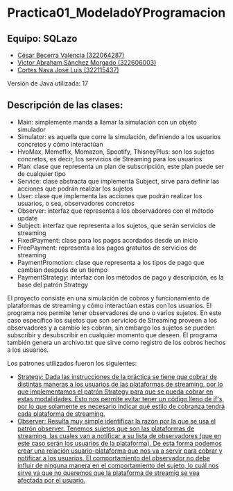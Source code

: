 # Practica01_ModeladoYProgramacion
## Equipo: SQLazo
- [César Becerra Valencia (322064287)](#César)
- [Victor Abraham Sánchez Morgado (322606003)](#Victor)
- [Cortes Nava José Luis (322115437)](#Luis)

Versión de Java utilizada: 17

## Descripción de las clases:
- Main: simplemente manda a llamar la simulación con un objeto simulador
- Simulator: es aquella que corre la simulación, definiendo a los usuarios concretos y cómo interactúan
- HvoMax, Memeflix, Momazon, Spootify, ThisneyPlus: son los sujetos concretos, es decir, los servicios de Streaming para los usuarios
- Plan: clase que representa un plan de subscripción, este plan puede ser de cualquier tipo
- Service: clase abstracta que implementa Subject, sirve para definir las acciones que podrán realizar los sujetos
- User: clase que implementa las acciones que podrán realizar los usuarios, o sea, observadores concretos
- Observer: interfaz que representa a los observadores con el método update
- Subject: interfaz que representa a los sujetos, que serán servicios de streaming
- FixedPayment: clase para los pagos acordados desde un inicio
- FreePayment: representa a los pagos gratuitos de servicios de streaming
- PaymentPromotion: clase que representa a los tipos de pago que cambian después de un tiempo
- PaymentStrategy: interfaz con los métodos de pago y descripción, es la base del patrón Strategy

El proyecto consiste en una simulación de cobros y funcionamiento de plataformas de streaming y cómo interactúan estas con los usuarios. El programa nos permite tener observadores de uno o varios sujetos. En este caso específico los sujetos que son servicios de Streaming proveen a los observadores y a cambio les cobran, sin embargo los sujetos se pueden subscribir y desubscribir en cualquier momento que deseen. El programa también genera un archivo.txt que sirve como registro de los cobros hechos a los usuarios.

Los patrones utilizados fueron los siguientes:

- [Strategy: Dada las instrucciones de la práctica se tiene que cobrar de distintas maneras a los usuarios de las plataformas de streaming, por lo que implementamos el patrón Strategy para que se pueda cobrar en estas modalidades. Esto nos permite evitar tener un código lleno de if's, por lo que solamente es necesario indicar qué estilo de cobranza tendrá cada plataforma de streaming.](#Strategy)
- [Observer: Resulta muy simple identificar la razón por la que se usa el patrón observer. Tenemos sujetos que son las plataformas de streaming, las cuales van a notificar a su lista de observadores (que en este caso serán los usuarios de la plataforma). De esta forma podemos crear una relación usuario-plataforma que nos va a servir para cobrar y notificar a los usuarios. El comportamiento del observador no debe influir de ninguna manera en el comportamiento del sujeto, lo cuál nos sirve ya que no queremos que la plataforma de streamig se vea afectada por el usuario.](#Observer)

